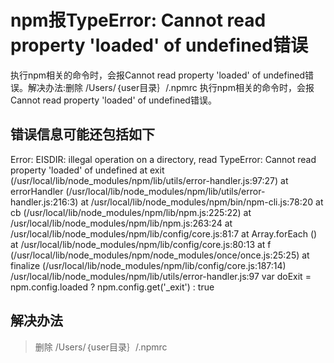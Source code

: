 # npm报TypeError: Cannot read property 'loaded' of undefined错误


执行npm相关的命令时，会报Cannot read property 'loaded' of undefined错误。解决办法:删除 /Users/｛user目录｝/.npmrc
执行npm相关的命令时，会报Cannot read property 'loaded' of undefined错误。

## 错误信息可能还包括如下

Error: EISDIR: illegal operation on a directory, read TypeError: Cannot read property 'loaded' of undefined at exit (/usr/local/lib/node_modules/npm/lib/utils/error-handler.js:97:27) at errorHandler (/usr/local/lib/node_modules/npm/lib/utils/error-handler.js:216:3) at /usr/local/lib/node_modules/npm/bin/npm-cli.js:78:20 at cb (/usr/local/lib/node_modules/npm/lib/npm.js:225:22) at /usr/local/lib/node_modules/npm/lib/npm.js:263:24 at /usr/local/lib/node_modules/npm/lib/config/core.js:81:7 at Array.forEach () at /usr/local/lib/node_modules/npm/lib/config/core.js:80:13 at f (/usr/local/lib/node_modules/npm/node_modules/once/once.js:25:25) at finalize (/usr/local/lib/node_modules/npm/lib/config/core.js:187:14) /usr/local/lib/node_modules/npm/lib/utils/error-handler.js:97 var doExit = npm.config.loaded ? npm.config.get('_exit') : true

## 解决办法

> 删除 /Users/｛user目录｝/.npmrc

 